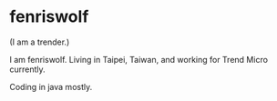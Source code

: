 # fenriswolf

(I am a trender.)

I am fenriswolf. Living in Taipei, Taiwan, and working for Trend Micro currently.

Coding in java mostly.


